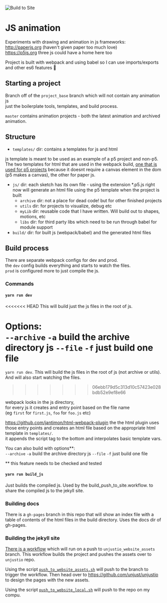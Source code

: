 ![Build to Site](https://github.com/unjust/jsAnimation/workflows/Build%20to%20Site/badge.svg)
  
# JS animation

Experiments with drawing and animation in js frameworks:  
http://paperjs.org (haven't given paper too much love)  
https://p5js.org
three js could have a home here too

Project is built with webpack and using babel so I can use imports/exports and other es6 features 🎉

## Starting a project

Branch off of the `project_base` branch which will not contain any animation js  
just the boilerplate tools, templates, and build process.

`master` contains animation projects - both the latest animation and archived animation.

## Structure

- `templates/` dir: 
contains a templates for js and html

js template is meant to be used as an example of a p5 project and non-p5. 
The two templates for html that are used in the webpack build, [one that is used for p5 projects](https://github.com/unjust/jsAnimation/blob/master/templates/template_p5.html) because it doesnt require a canvas element in the dom (p5 makes a canvas), the other for paper js.

- `js/` dir: each sketch has its own file - using the extension \*.p5.js right now will generate an html file using the p5 template when the project is built
  - `archive` dir: not a place for dead code! but for other finished projects
  - `utils` dir: for projects to visualize, debug etc
  - `myLib` dir: reusable code that I have written. Will build out to shapes, motions, etc
  - `libs` dir: for third party libs which need to be run through babel for module support
- `build/` dir: for built js (webpack/babel) and the generated html files

## Build process

There are separate webpack configs for dev and prod.  
the `dev` config builds everything and starts to watch the files.  
`prod` is configured more to just compile the js.  

### Commands

#### `yarn run dev`

<<<<<<< HEAD
This will build just the js files in the root of js.

Options:  
`--archive` `-a` build the archive directory js
`--file` `-f` just build one file
=======
`yarn run dev`. 
This will build the js files in the root of js (not archive or utils).
And will also start watching the files.
>>>>>>> 06ebb179d5c313d10c57423e028bdb52e9ef8e66

webpack looks in the js directory,  
for every js it creates and entry point based on the file name  
(eg `first` for `first.js`, `foo` for `foo.js` etc) 

https://github.com/jantimon/html-webpack-plugin 
the the html plugin uses those entry points and creates an html file based on the appropriate html template in `templates/`.     
it appends the script tag to the bottom and interpolates basic template vars.

You can also build with options**:  
  `--archive` `-a` build the archive directory js 
  `--file` `-f` just build one file 

** this feature needs to be checked and tested

#### `yarn run build_js`

Just builds the compiled js. 
Used by the build_push_to_site.workflow. 
to share the compiled js to the jekyll site.  

### Building docs 

There is a `gh-pages` branch in this repo that will show an index file with a table of contents of the html files in the build directory.
Uses the docs dir of gh-pages.

### Building the jekyll site

[There is a workflow](https://github.com/unjust/jsAnimation/blob/master/.github/workflows/build_push_to_site.yml) which will run on a push to  `unjustio_website_assets` branch. This workflow builds the project and pushes the assets over to `unjustio` repo.

Using the script [`push_to_website_assets.sh`](https://github.com/unjust/jsAnimation/blob/master/push_to_website_assets.sh) will push to the 
branch to trigger the workflow.
Then head over to https://github.com/unjust/unjustio to design the pages with the new assets.

Using the script [`push_to_website_local.sh`](https://github.com/unjust/jsAnimation/blob/master/push_to_website_local.sh) will push to the 
repo on my compu.






